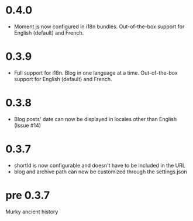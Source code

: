 
0.4.0
=====

* Moment js now configured in i18n bundles. Out-of-the-box support for English (default) and French.

0.3.9
=====

* Full support for i18n. Blog in one language at a time. Out-of-the-box support for English (default) and French.

0.3.8
=====

* Blog posts' date can now be displayed in locales other than English (Issue #14)

0.3.7
=====

* shortId is now configurable and doesn't have to be included in the URL
* blog and archive path can now be customized through the settings.json

pre 0.3.7
=========

Murky ancient history

